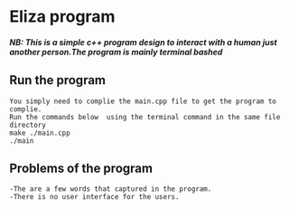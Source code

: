 # Eliza program

##### NB: This is a simple c++ program design to interact with a human just another person.The program is mainly terminal bashed

## Run the program

    You simply need to complie the main.cpp file to get the program to complie.
    Run the commands below  using the terminal command in the same file directory
    make ./main.cpp
    ./main

## Problems of the program

    -The are a few words that captured in the program.
    -There is no user interface for the users.

